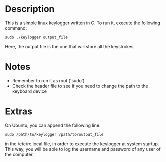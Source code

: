 # Description
This is a simple linux keylogger written in C. To run it, execute the
following command:
```
sudo ./keylogger output_file
```
Here, the output file is the one that will store all the keystrokes.

# Notes
- Remember to run it as root ('sudo')
- Check the header file to see if you need to change the path to the keyboard
  device

# Extras
On Ubuntu, you can append the following line:
```
sudo /path/to/keylogger /path/to/output_file
```
in the /etc/rc.local file, in order to execute the keylogger at system startup.
This way, you will be able to log the username and password of any user of the
computer.
